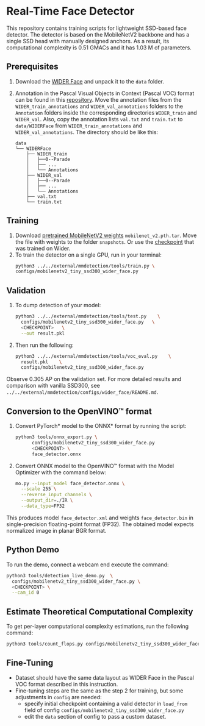 # Real-Time Face Detector

This repository contains training scripts for lightweight SSD-based face detector. The detector is based on the MobileNetV2 backbone and has a single SSD head with manually designed anchors. As a result, its computational complexity is 0.51 GMACs and it has 1.03 M of parameters.

## Prerequisites

1. Download the [WIDER Face](http://shuoyang1213.me/WIDERFACE/) and unpack it to the `data` folder.
2. Annotation in the Pascal Visual Objects in Context (Pascal VOC) format can be found in this
[repository](https://github.com/sovrasov/wider-face-pascal-voc-annotations.git). Move the annotation files from the
`WIDER_train_annotations` and `WIDER_val_annotations` folders to the `Annotation` folders inside the corresponding
directories `WIDER_train` and `WIDER_val`. Also, copy the annotation lists `val.txt` and `train.txt` to
`data/WIDERFace` from `WIDER_train_annotations` and `WIDER_val_annotations`.
The directory should be like this:

    ```
    data
    └── WIDERFace
        ├── WIDER_train
        │   ├──0--Parade
        │   ├── ...
        │   └── Annotations
        ├── WIDER_val
        │   ├──0--Parade
        │   ├── ...
        │   └── Annotations
        ├── val.txt
        └── train.txt
    ```

## Training

1. Download [pretrained MobileNetV2 weights](https://github.com/tonylins/pytorch-mobilenet-v2) `mobilenet_v2.pth.tar`. Move the file with weights to the folder `snapshots`.
   Or use the [checkpoint](https://download.01.org/opencv/openvino_training_extensions/models/object_detection/wider_face_tiny_ssd_075x_epoch_70.pth) that was trained on Wider.
2. To train the detector on a single GPU, run in your terminal:
    ```bash
    python3 ../../external/mmdetection/tools/train.py \
    configs/mobilenetv2_tiny_ssd300_wider_face.py
    ```

## Validation

1. To dump detection of your model:
    ```bash
    python3 ../../external/mmdetection/tools/test.py    \
      configs/mobilenetv2_tiny_ssd300_wider_face.py   \
      <CHECKPOINT>   \
      --out result.pkl
    ```

2. Then run the following:
    ```bash
    python3 ../../external/mmdetection/tools/voc_eval.py    \
      result.pkl    \
      configs/mobilenetv2_tiny_ssd300_wider_face.py
    ```
  Observe 0.305 AP on the validation set. For more detailed results and comparison with vanilla SSD300, see `../../external/mmdetection/configs/wider_face/README.md`.

## Conversion to the OpenVINO™ format

1. Convert PyTorch\* model to the ONNX\* format by running the script:
    ```bash
    python3 tools/onnx_export.py \
          configs/mobilenetv2_tiny_ssd300_wider_face.py
          <CHECKPOINT> \
          face_detector.onnx
    ```

2. Convert ONNX model to the OpenVINO™ format with the Model Optimizer with the command below:
    ```bash
    mo.py --input_model face_detector.onnx \
      --scale 255 \
      --reverse_input_channels \
      --output_dir=./IR \
      --data_type=FP32
    ```
  This produces model `face_detector.xml` and weights `face_detector.bin` in single-precision floating-point format
  (FP32). The obtained model expects normalized image in planar BGR format.

## Python Demo

To run the demo, connect a webcam end execute the command:
```bash
python3 tools/detection_live_demo.py  \
  configs/mobilenetv2_tiny_ssd300_wider_face.py \
  <CHECKPOINT> \
  --cam_id 0
```

## Estimate Theoretical Computational Complexity

To get per-layer computational complexity estimations, run the following command:
```bash
python3 tools/count_flops.py configs/mobilenetv2_tiny_ssd300_wider_face.py
```

## Fine-Tuning

* Dataset should have the same data layout as WIDER Face in the Pascal VOC format
 described in this instruction.
* Fine-tuning steps are the same as the step 2 for training, but some adjustments in `config` are needed:
  - specify initial checkpoint containing a valid detector in `load_from` field of config
    `configs/mobilenetv2_tiny_ssd300_wider_face.py`
  - edit the `data` section of config to pass a custom dataset.
